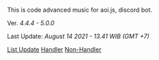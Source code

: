This is code advanced music for aoi.js, discord bot.

Ver. *4.4.4 - 5.0.0*

Last Update: *August 14 2021 - 13.41 WIB (GMT +7)*

[List Update](https://pastebin.com/raw/r2cnXCXt)
[Handler](https://github.com/GreenVGJR/amc-aoijs/tree/handler)
[Non-Handler](https://github.com/GreenVGJR/amc-aoijs/tree/non-handler)
